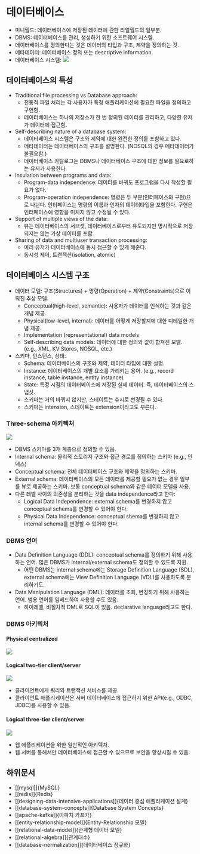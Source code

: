 # 데이터베이스

- 미니월드: 데이터베이스에 저장된 데이터에 관한 리얼월드의 일부분.
- DBMS: 데이터베이스를 관리, 생성하기 위한 소프트웨어 시스템.
- 데이터베이스를 정의한다는 것은 데이터의 타입과 구조, 제약을 정의하는 것.
- 메타데이터: 데이터베이스 정의 또는 descriptive information.
- 데이터베이스 시스템:
  ![](https://user-images.githubusercontent.com/6410412/229702076-9c695974-ffcc-45e4-b91f-3f86a43904fc.png)

## 데이터베이스의 특성

- Traditional file processing vs Database approach:
  - 전통적 파일 처리는 각 사용자가 특정 애플리케이션에 필요한 파일을 정의하고 구현함.
  - 데이터베이스는 하나의 저장소가 한 번 정의된 데이터를 관리하고, 다양한 유저가 데이터에 접근함.
- Self-describing nature of a database system:
  - 데이터베이스 시스템은 구조와 제약에 대한 완전한 정의를 포함하고 있다.
  - 메타데이터는 데이터베이스의 구조를 설명한다. (NOSQL의 경우 메타데이터가 불필요함.)
  - 데이터베이스 카탈로그는 DBMS나 데이터베이스 구조에 대한 정보를 필요로하는 유저가 사용한다.
- Insulation between programs and data:
  - Program-data independence: 데이터를 바꿔도 프로그램을 다시 작성할 필요가 없다.
  - Program-operation independence: 명령은 두 부분(인터페이스와 구현)으로 나뉜다. 인터페이스는 명령의 이름과 인자의 데이터타입을 포함한다. 구현은 인터페이스에 영향을 미치지 않고 수정될 수 있다.
- Support of multiple views of the data:
  - 뷰는 데이터베이스의 서브셋, 데이터베이스로부터 유도되지만 명시적으로 저장되지는 않는 가상 데이터를 포함.
- Sharing of data and multiuser transaction processing:
  - 여러 유저가 데이터베이스에 동시 접근할 수 있게 해준다.
  - 동시성 제어, 트랜잭션(isolation, atomic)

## 데이터베이스 시스템 구조

- 데이터 모델: 구조(Structures) + 명령(Operation) + 제약(Constraints)으로 이뤄진 추상 모델.
  - Conceptual(high-level, semantic): 사용자가 데이터를 인식하는 것과 같은 개념 제공.
  - Physical(low-level, internal): 데이터를 어떻게 저장할지에 대한 디테일한 개념 제공.
  - Implementation (representational) data models
  - Self-describing data models: 데이터에 대한 정의와 값이 합쳐진 모델. (e.g., XML, KV Stores, NOSQL, etc.)
- 스키마, 인스턴스, 상태:
  - Schema: 데이터베이스의 구조와 제약, 데이터 타입에 대한 설명.
  - Instance: 데이터베이스의 개별 요소를 가리키는 용어. (e.g., record instance, table instance, entity instance)
  - State: 특정 시점의 데이터베이스에 저장된 실제 데이터. 즉, 데이터베이스의 스냅샷.
  - 스키마는 거의 바뀌지 않지만, 스테이트는 수시로 변경될 수 있다.
  - 스키마는 intension, 스테이트는 extension이라고도 부른다.

### Three-schema 아키텍처

![](https://user-images.githubusercontent.com/6410412/229702415-e9ea7b7e-e9cc-4bd6-a771-686b3588d7f8.png)

- DBMS 스키마를 3개 계층으로 정의할 수 있음.
- Internal schema: 물리적 스토리지 구조와 접근 경로를 정의하는 스키마 (e.g., 인덱스)
- Conceptual schema: 전체 데이터베이스 구조와 제약을 정의하는 스키마.
- External schema: 데이터베이스의 모든 데이터를 제공할 필요가 없는 경우 일부를 뷰로 제공하는 스키마. 보통 conceptual schema와 같은 데이터 모델을 사용.
- 다른 레벨 사이의 의존성을 분리하는 것을 data independence라고 한다:
  - Logical Data Independence: external schema를 변경하지 않고 conceptual schema를 변경할 수 있어야 한다.
  - Physical Data Independence: conceptual shema를 변경하지 않고 internal schema를 변경할 수 있어야 한다.

### DBMS 언어

- Data Definition Language (DDL): conceptual schema를 정의하기 위해 사용하는 언어. 많은 DBMS가 internal/external schema도 정의할 수 있도록 지원.
  - 어떤 DBMS는 internal schema에는 Storage Definition Language (SDL), external schema에는 View Definition Language (VDL)를 사용하도록 분리하기도.
- Data Manipulation Language (DML): 데이터를 조회, 변경하기 위해 사용하는 언어. 범용 언어를 임베드하여 사용할 수도 있음.
  - 하이레벨, 비절차적 DML로 SQL이 있음. declarative language라고도 한다.

### DBMS 아키텍처

#### Physical centralized

![](https://user-images.githubusercontent.com/6410412/229706095-e026beb9-82ea-4d10-85f1-a616bc4bc425.png)

#### Logical two-tier client/server

![](https://user-images.githubusercontent.com/6410412/229706162-de7f9f3e-a84f-4238-9db4-9ffd01b8335f.png)

- 클라이언트에게 쿼리와 트랜잭션 서비스를 제공.
- 클라이언트 애플리케이션은 서버 데이터베이스에 접근하기 위한 API(e.g., ODBC, JDBC)를 사용할 수 있음.

#### Logical three-tier client/server

![](https://user-images.githubusercontent.com/6410412/229706222-22a686e7-a4ef-4407-aed3-a72454cf427e.png)

- 웹 애플리케이션을 위한 일반적인 아키텍처.
- 웹 서버를 통해서만 데이터베이스에 접근할 수 있으므로 보안을 향상시킬 수 있음.

## 하위문서

* [[mysql]]{MySQL}
* [[redis]]{Redis}
* [[designing-data-intensive-applications]]{데이터 중심 애플리케이션 설계}
* [[database-system-concepts]]{Database System Concepts}
* [[apache-kafka]]{아파치 카프카}
* [[entity-relationship-model]]{Entity-Relationship 모델}
* [[relational-data-model]]{관계형 데이터 모델}
* [[relational-algebra]]{관계대수}
* [[database-normalization]]{데이터베이스 정규화}
